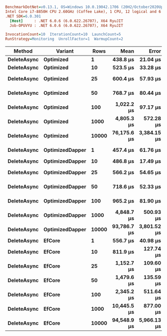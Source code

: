 ``` ini

BenchmarkDotNet=v0.13.1, OS=Windows 10.0.19042.1706 (20H2/October2020Update)
Intel Core i7-8850H CPU 2.60GHz (Coffee Lake), 1 CPU, 12 logical and 6 physical cores
.NET SDK=6.0.301
  [Host]     : .NET 6.0.6 (6.0.622.26707), X64 RyuJIT
  Job-OPUVYU : .NET 6.0.6 (6.0.622.26707), X64 RyuJIT

InvocationCount=10  IterationCount=10  LaunchCount=5  
RunStrategy=Monitoring  UnrollFactor=1  WarmupCount=2  

```
|      Method |         Variant |  Rows |        Mean |       Error |       StdDev |      Median |         Min |          Max |
|------------ |---------------- |------ |------------:|------------:|-------------:|------------:|------------:|-------------:|
| **DeleteAsync** |       **Optimized** |     **1** |    **438.8 μs** |    **21.04 μs** |     **42.50 μs** |    **437.5 μs** |    **353.8 μs** |     **533.0 μs** |
| **DeleteAsync** |       **Optimized** |    **10** |    **523.5 μs** |    **33.28 μs** |     **67.23 μs** |    **516.3 μs** |    **407.1 μs** |     **689.8 μs** |
| **DeleteAsync** |       **Optimized** |    **25** |    **600.4 μs** |    **57.93 μs** |    **117.01 μs** |    **579.9 μs** |    **475.4 μs** |   **1,095.0 μs** |
| **DeleteAsync** |       **Optimized** |    **50** |    **768.7 μs** |    **80.44 μs** |    **162.49 μs** |    **718.6 μs** |    **568.6 μs** |   **1,400.0 μs** |
| **DeleteAsync** |       **Optimized** |   **100** |  **1,022.2 μs** |    **97.17 μs** |    **196.29 μs** |    **972.2 μs** |    **843.6 μs** |   **1,638.9 μs** |
| **DeleteAsync** |       **Optimized** |  **1000** |  **4,805.3 μs** |   **572.28 μs** |  **1,156.03 μs** |  **4,451.6 μs** |  **3,250.2 μs** |   **8,005.7 μs** |
| **DeleteAsync** |       **Optimized** | **10000** | **76,175.6 μs** | **3,384.15 μs** |  **6,836.15 μs** | **76,751.6 μs** | **60,424.6 μs** |  **91,396.9 μs** |
| **DeleteAsync** | **OptimizedDapper** |     **1** |    **457.4 μs** |    **61.76 μs** |    **124.75 μs** |    **418.8 μs** |    **357.2 μs** |   **1,104.7 μs** |
| **DeleteAsync** | **OptimizedDapper** |    **10** |    **486.8 μs** |    **17.49 μs** |     **35.33 μs** |    **472.6 μs** |    **427.3 μs** |     **556.2 μs** |
| **DeleteAsync** | **OptimizedDapper** |    **25** |    **566.2 μs** |    **54.65 μs** |    **110.39 μs** |    **546.7 μs** |    **455.4 μs** |   **1,260.4 μs** |
| **DeleteAsync** | **OptimizedDapper** |    **50** |    **718.6 μs** |    **52.33 μs** |    **105.72 μs** |    **689.1 μs** |    **557.7 μs** |   **1,110.6 μs** |
| **DeleteAsync** | **OptimizedDapper** |   **100** |    **965.2 μs** |    **81.90 μs** |    **165.43 μs** |    **931.6 μs** |    **789.8 μs** |   **1,584.5 μs** |
| **DeleteAsync** | **OptimizedDapper** |  **1000** |  **4,848.7 μs** |   **500.93 μs** |  **1,011.90 μs** |  **4,647.2 μs** |  **3,423.4 μs** |   **6,781.3 μs** |
| **DeleteAsync** | **OptimizedDapper** | **10000** | **93,786.7 μs** | **3,801.52 μs** |  **7,679.25 μs** | **94,763.9 μs** | **74,866.5 μs** | **107,066.2 μs** |
| **DeleteAsync** |          **EfCore** |     **1** |    **556.7 μs** |    **40.98 μs** |     **82.79 μs** |    **538.3 μs** |    **462.4 μs** |     **831.1 μs** |
| **DeleteAsync** |          **EfCore** |    **10** |    **811.9 μs** |   **127.74 μs** |    **258.03 μs** |    **722.6 μs** |    **601.4 μs** |   **2,004.6 μs** |
| **DeleteAsync** |          **EfCore** |    **25** |  **1,152.7 μs** |   **109.60 μs** |    **221.39 μs** |  **1,112.7 μs** |    **904.7 μs** |   **2,266.2 μs** |
| **DeleteAsync** |          **EfCore** |    **50** |  **1,479.6 μs** |   **135.59 μs** |    **273.90 μs** |  **1,379.7 μs** |  **1,190.6 μs** |   **2,676.5 μs** |
| **DeleteAsync** |          **EfCore** |   **100** |  **2,345.2 μs** |   **511.64 μs** |  **1,033.53 μs** |  **2,124.6 μs** |  **1,457.0 μs** |   **7,040.7 μs** |
| **DeleteAsync** |          **EfCore** |  **1000** | **10,445.5 μs** |   **877.00 μs** |  **1,771.58 μs** | **10,470.4 μs** |  **7,099.4 μs** |  **14,255.1 μs** |
| **DeleteAsync** |          **EfCore** | **10000** | **94,548.9 μs** | **5,966.13 μs** | **12,051.89 μs** | **91,247.7 μs** | **72,301.5 μs** | **120,051.5 μs** |
